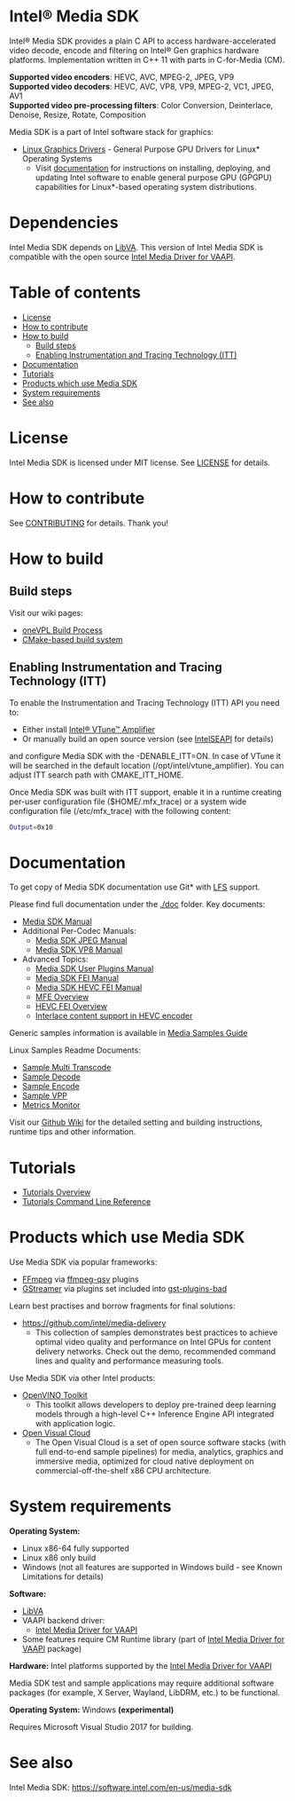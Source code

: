 # Intel® Media SDK
Intel® Media SDK provides a plain C API to access hardware-accelerated video decode, encode and filtering on Intel® Gen graphics hardware platforms. Implementation written in C++ 11 with parts in C-for-Media (CM).

**Supported video encoders**: HEVC, AVC, MPEG-2, JPEG, VP9  
**Supported video decoders**: HEVC, AVC, VP8, VP9, MPEG-2, VC1, JPEG, AV1  
**Supported video pre-processing filters**: Color Conversion, Deinterlace, Denoise, Resize, Rotate, Composition  

Media SDK is a part of Intel software stack for graphics:
* [Linux Graphics Drivers](https://intel.com/linux-graphics-drivers) - General Purpose GPU Drivers for Linux&ast; Operating Systems
  * Visit [documentation](https://dgpu-docs.intel.com) for instructions on installing, deploying, and updating Intel software to enable general purpose GPU (GPGPU) capabilities for Linux&ast;-based operating system distributions.

# Dependencies
Intel Media SDK depends on [LibVA](https://github.com/intel/libva/).
This version of Intel Media SDK is compatible with the open source [Intel Media Driver for VAAPI](https://github.com/intel/media-driver).

# Table of contents

  * [License](#license)
  * [How to contribute](#how-to-contribute)
  * [How to build](#how-to-build)
    * [Build steps](#build-steps)
    * [Enabling Instrumentation and Tracing Technology (ITT)](#enabling-instrumentation-and-tracing-technology-itt)
  * [Documentation](#documentation)
  * [Tutorials](#tutorials)
  * [Products which use Media SDK](#products-which-use-media-sdk)
  * [System requirements](#system-requirements)
  * [See also](#see-also)

# License
Intel Media SDK is licensed under MIT license. See [LICENSE](./LICENSE) for details.

# How to contribute
See [CONTRIBUTING](./CONTRIBUTING.md) for details. Thank you!

# How to build

## Build steps

Visit our wiki pages:
- [oneVPL Build Process](https://wiki.ith.intel.com/display/MediaSDK/oneVPL+Build+Process)
- [CMake-based build system](https://wiki.ith.intel.com/display/MediaSDK/CMake-based+build+system)

## Enabling Instrumentation and Tracing Technology (ITT)

To enable the Instrumentation and Tracing Technology (ITT) API you need to:
* Either install [Intel® VTune™ Amplifier](https://software.intel.com/en-us/intel-vtune-amplifier-xe)
* Or manually build an open source version (see [IntelSEAPI](https://github.com/intel/IntelSEAPI/tree/master/ittnotify) for details)

and configure Media SDK with the -DENABLE_ITT=ON. In case of VTune it will be searched in the default location (/opt/intel/vtune_amplifier). You can adjust ITT search path with  CMAKE_ITT_HOME.

Once Media SDK was built with ITT support, enable it in a runtime creating per-user configuration file ($HOME/.mfx_trace) or a system wide configuration file (/etc/mfx_trace) with the following content:
```sh
Output=0x10
```

# Documentation

To get copy of Media SDK documentation use Git* with [LFS](https://git-lfs.github.com/) support.

Please find full documentation under the [./doc](./doc) folder. Key documents:
* [Media SDK Manual](./doc/mediasdk-man.md)
* Additional Per-Codec Manuals:
  * [Media SDK JPEG Manual](./doc/mediasdkjpeg-man.md)
  * [Media SDK VP8 Manual](./doc/mediasdkvp8-man.md)
* Advanced Topics:
  * [Media SDK User Plugins Manual](./doc/mediasdkusr-man.md)
  * [Media SDK FEI Manual](./doc/mediasdkfei-man.md)
  * [Media SDK HEVC FEI Manual](./doc/mediasdkhevcfei-man.md)
  * [MFE Overview](./doc/MFE-Overview.md)
  * [HEVC FEI Overview](./doc/HEVC_FEI_overview.pdf)
  * [Interlace content support in HEVC encoder](./doc/mediasdk_hevc_interlace_whitepaper.md)

Generic samples information is available in [Media Samples Guide](./doc/samples/Media_Samples_Guide_Linux.md)

Linux Samples Readme Documents:
* [Sample Multi Transcode](./doc/samples/readme-multi-transcode_linux.md)
* [Sample Decode](./doc/samples/readme-decode_linux.md)
* [Sample Encode](./doc/samples/readme-encode_linux.md)
* [Sample VPP](./doc/samples/readme-vpp_linux.md)
* [Metrics Monitor](./doc/samples/readme-metrics_monitor_linux.md)

Visit our [Github Wiki](https://github.com/Intel-Media-SDK/MediaSDK/wiki) for the detailed setting and building instructions, runtime tips and other information.

# Tutorials

* [Tutorials Overview](./doc/tutorials/mediasdk-tutorials-readme.md)
* [Tutorials Command Line Reference](./doc/tutorials/mediasdk-tutorials-cmd-reference.md)

# Products which use Media SDK

Use Media SDK via popular frameworks:
* [FFmpeg](http://ffmpeg.org/) via [ffmpeg-qsv](https://trac.ffmpeg.org/wiki/Hardware/QuickSync) plugins
* [GStreamer](https://gstreamer.freedesktop.org/) via plugins set included
  into [gst-plugins-bad](https://gitlab.freedesktop.org/gstreamer/gst-plugins-bad)

Learn best practises and borrow fragments for final solutions:
* https://github.com/intel/media-delivery
  * This collection of samples demonstrates best practices to achieve optimal video quality and
    performance on Intel GPUs for content delivery networks. Check out the demo, recommended command
    lines and quality and performance measuring tools.

Use Media SDK via other Intel products:
* [OpenVINO Toolkit](https://github.com/openvinotoolkit/openvino)
  * This toolkit allows developers to deploy pre-trained deep learning models through a high-level C++ Inference Engine API integrated with application logic.
* [Open Visual Cloud](https://github.com/OpenVisualCloud)
  * The Open Visual Cloud is a set of open source software stacks (with full end-to-end sample pipelines) for media, analytics, graphics and immersive media, optimized for cloud native deployment on commercial-off-the-shelf x86 CPU architecture.


# System requirements

**Operating System:**
* Linux x86-64 fully supported
* Linux x86 only build
* Windows (not all features are supported in Windows build - see Known Limitations for details)

**Software:**
* [LibVA](https://github.com/intel/libva)
* VAAPI backend driver:
  * [Intel Media Driver for VAAPI](https://github.com/intel/media-driver)
* Some features require CM Runtime library (part of [Intel Media Driver for VAAPI](https://github.com/intel/media-driver) package)

**Hardware:** Intel platforms supported by the [Intel Media Driver for VAAPI](https://github.com/intel/media-driver)

Media SDK test and sample applications may require additional software packages (for example, X Server, Wayland, LibDRM, etc.) to be functional.

**Operating System:** Windows **(experimental)**

Requires Microsoft Visual Studio 2017 for building.

# See also

Intel Media SDK: https://software.intel.com/en-us/media-sdk
